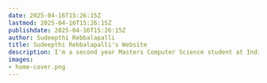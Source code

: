 ```yaml
---
date: 2025-04-16T15:26:15Z
lastmod: 2025-04-16T15:26:15Z
publishdate: 2025-04-16T15:26:15Z
author: Sudeepthi Rebbalapalli
title: Sudeepthi Rebbalapalli's Website
description: I'm a second year Masters Computer Science student at Indiana University
images:
- home-cover.png
---
```


